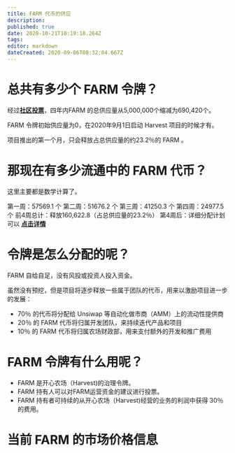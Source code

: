 ```yaml
---
title: FARM 代币的供应
description: 
published: true
date: 2020-10-21T10:19:18.264Z
tags: 
editor: markdown
dateCreated: 2020-09-06T08:32:04.667Z
---
```


# 总共有多少个 FARM 令牌？

经过[**社区投票**](https://snapshot.page/#/farm/proposal/QmQvoNCNhz5dARMgR82vFPeHAMPqMahHgsHjPYggFuAkGZ)，四年内FARM 的总供应量从5,000,000个缩减为690,420个。

FARM 令牌初始供应量为0，在2020年9月1日启动 Harvest 项目的时候才有。

项目推出的第一个月，只会释放占总供应量的约23.2％的 FARM 。


# 那现在有多少流通中的 FARM 代币？

这里主要都是数学计算了。

第一周：57569.1 个
第二周：51676.2 个
第三周：41250.3 个
第四周：24977.5 个
前4周总计：释放160,622.8（占总供应量的23.2％）
第4周后：详细分配计划可以 [**点击详情**](https://docs.google.com/spreadsheets/d/1HFLEm8oNmD--Ey-jmXvtHQVyctsFOSlGHuiiRzQTGOU/edit#gid=0)

# 令牌是怎么分配的呢？

FARM 自给自足，没有风投或投资人投入资金。

虽然没有预挖，但是项目将逐步释放一些属于团队的代币，用来以激励项目进一步的发展：

- 70％ 的代币将分配给 Unsiwap 等自动化做市商（AMM）上的流动性提供商
- 20％ 的 FARM 代币将归属开发团队，来持续迭代产品和项目
- 10％ 的 FARM 代币将归属农场财政部，用来支付额外的开发和推广费用

# FARM 令牌有什么用呢？

- FARM 是开心农场（Harvest)的治理令牌。
- FARM 持有人可以对FARM运营资金的建议进行投票。
- FARM 持有者可持续的从开心农场（Harvest)经营的业务的利润中获得 30％ 的费用。

# 当前 FARM 的市场价格信息

<script type="text/javascript" src="https://files.coinmarketcap.com/static/widget/currency.js"></script><div class="coinmarketcap-currency-widget" data-currencyid="6859" data-base="USD"></div><script type="text/javascript" src="https://files.coinmarketcap.com/static/widget/currency.js"></script><div class="coinmarketcap-currency-widget" data-currencyid="6859" data-base="USD"></div>